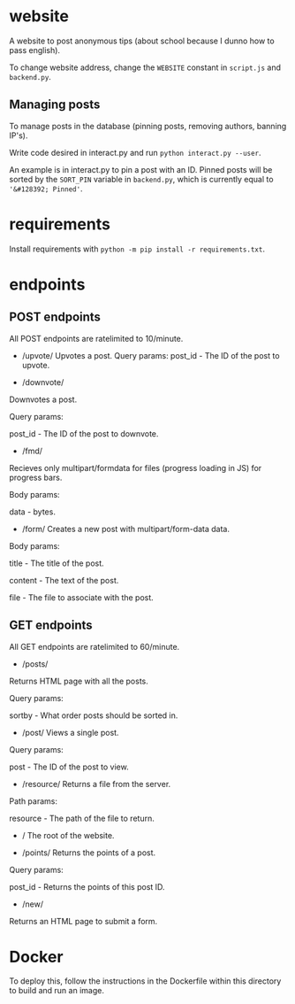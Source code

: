 # website
A website to post anonymous tips (about school because I dunno how to pass english).

To change website address, change the `WEBSITE` constant in `script.js` and `backend.py`.
## Managing posts
To manage posts in the database (pinning posts, removing authors, banning IP's).

Write code desired in interact.py and run `python interact.py --user`.

An example is in interact.py to pin a post with an ID. Pinned posts will be sorted by the
`SORT_PIN` variable in `backend.py`, which is currently equal to `'&#128392; Pinned'`.
# requirements
Install requirements with `python -m pip install -r requirements.txt`.

# endpoints
## POST endpoints
All POST endpoints are ratelimited to 10/minute.

* /upvote/
Upvotes a post.
Query params:
post_id - The ID of the post to upvote.

* /downvote/

Downvotes a post.

Query params:

post_id - The ID of the post to downvote.

* /fmd/

Recieves only multipart/formdata for files (progress loading in JS) for progress bars.

Body params:

data - bytes.

* /form/
Creates a new post with multipart/form-data data.

Body params:

title - The title of the post.

content - The text of the post.

file - The file to associate with the post.

## GET endpoints
All GET endpoints are ratelimited to 60/minute.

* /posts/

Returns HTML page with all the posts.

Query params:

sortby - What order posts should be sorted in.

* /post/
Views a single post.

Query params:

post - The ID of the post to view.

* /resource/
Returns a file from the server.

Path params:

resource - The path of the file to return.

* /
The root of the website.

* /points/
Returns the points of a post.

Query params:

post_id - Returns the points of this post ID.

* /new/

Returns an HTML page to submit a form.

# Docker
To deploy this, follow the instructions in the Dockerfile within this directory to build and run an image.


